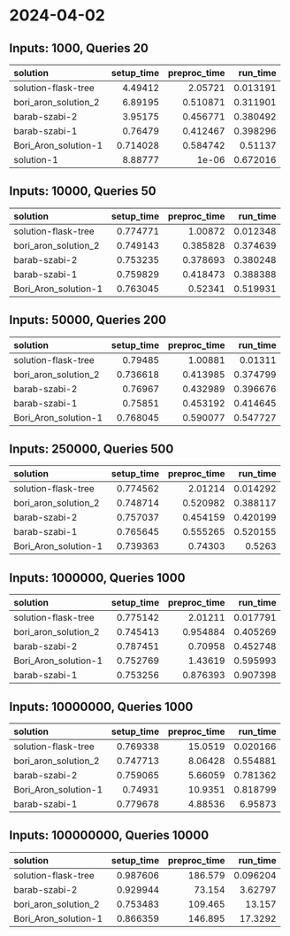 # 2024-04-02

## Inputs: 1000, Queries 20

| solution             |   setup_time |   preproc_time |   run_time |
|:---------------------|-------------:|---------------:|-----------:|
| solution-flask-tree  |     4.49412  |       2.05721  |   0.013191 |
| bori_aron_solution_2 |     6.89195  |       0.510871 |   0.311901 |
| barab-szabi-2        |     3.95175  |       0.456771 |   0.380492 |
| barab-szabi-1        |     0.76479  |       0.412467 |   0.398296 |
| Bori_Aron_solution-1 |     0.714028 |       0.584742 |   0.51137  |
| solution-1           |     8.88777  |       1e-06    |   0.672016 |

## Inputs: 10000, Queries 50

| solution             |   setup_time |   preproc_time |   run_time |
|:---------------------|-------------:|---------------:|-----------:|
| solution-flask-tree  |     0.774771 |       1.00872  |   0.012348 |
| bori_aron_solution_2 |     0.749143 |       0.385828 |   0.374639 |
| barab-szabi-2        |     0.753235 |       0.378693 |   0.380248 |
| barab-szabi-1        |     0.759829 |       0.418473 |   0.388388 |
| Bori_Aron_solution-1 |     0.763045 |       0.52341  |   0.519931 |

## Inputs: 50000, Queries 200

| solution             |   setup_time |   preproc_time |   run_time |
|:---------------------|-------------:|---------------:|-----------:|
| solution-flask-tree  |     0.79485  |       1.00881  |   0.01311  |
| bori_aron_solution_2 |     0.736618 |       0.413985 |   0.374799 |
| barab-szabi-2        |     0.76967  |       0.432989 |   0.396676 |
| barab-szabi-1        |     0.75851  |       0.453192 |   0.414645 |
| Bori_Aron_solution-1 |     0.768045 |       0.590077 |   0.547727 |

## Inputs: 250000, Queries 500

| solution             |   setup_time |   preproc_time |   run_time |
|:---------------------|-------------:|---------------:|-----------:|
| solution-flask-tree  |     0.774562 |       2.01214  |   0.014292 |
| bori_aron_solution_2 |     0.748714 |       0.520982 |   0.388117 |
| barab-szabi-2        |     0.757037 |       0.454159 |   0.420199 |
| barab-szabi-1        |     0.765645 |       0.555265 |   0.520155 |
| Bori_Aron_solution-1 |     0.739363 |       0.74303  |   0.5263   |

## Inputs: 1000000, Queries 1000

| solution             |   setup_time |   preproc_time |   run_time |
|:---------------------|-------------:|---------------:|-----------:|
| solution-flask-tree  |     0.775142 |       2.01211  |   0.017791 |
| bori_aron_solution_2 |     0.745413 |       0.954884 |   0.405269 |
| barab-szabi-2        |     0.787451 |       0.70958  |   0.452748 |
| Bori_Aron_solution-1 |     0.752769 |       1.43619  |   0.595993 |
| barab-szabi-1        |     0.753256 |       0.876393 |   0.907398 |

## Inputs: 10000000, Queries 1000

| solution             |   setup_time |   preproc_time |   run_time |
|:---------------------|-------------:|---------------:|-----------:|
| solution-flask-tree  |     0.769338 |       15.0519  |   0.020166 |
| bori_aron_solution_2 |     0.747713 |        8.06428 |   0.554881 |
| barab-szabi-2        |     0.759065 |        5.66059 |   0.781362 |
| Bori_Aron_solution-1 |     0.74931  |       10.9351  |   0.818799 |
| barab-szabi-1        |     0.779678 |        4.88536 |   6.95873  |

## Inputs: 100000000, Queries 10000

| solution             |   setup_time |   preproc_time |   run_time |
|:---------------------|-------------:|---------------:|-----------:|
| solution-flask-tree  |     0.987606 |        186.579 |   0.096204 |
| barab-szabi-2        |     0.929944 |         73.154 |   3.62797  |
| bori_aron_solution_2 |     0.753483 |        109.465 |  13.157    |
| Bori_Aron_solution-1 |     0.866359 |        146.895 |  17.3292   |